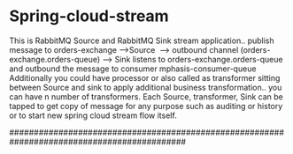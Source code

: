 # Spring-cloud-stream

This is RabbitMQ Source and RabbitMQ Sink stream application..
publish message to orders-exchange -->Source  --> outbound channel (orders-exchange.orders-queue) --> Sink listens to orders-exchange.orders-queue and outbound the message to consumer mphasis-consumer-queue
Additionally you could have processor or also called as transformer sitting between Source and sink to apply additional business transformation.. you can have n number of transformers. Each Source, transformer, Sink can be tapped to get copy of message for any purpose such as auditing  or history or to start new spring cloud stream flow itself.

############################################################################################
